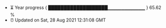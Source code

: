 - ⏳ Year progress { ███████████████████▁▁▁▁▁▁▁▁▁▁▁ } 65.62 %
- ⏰ Updated on Sat, 28 Aug 2021 12:31:08 GMT

